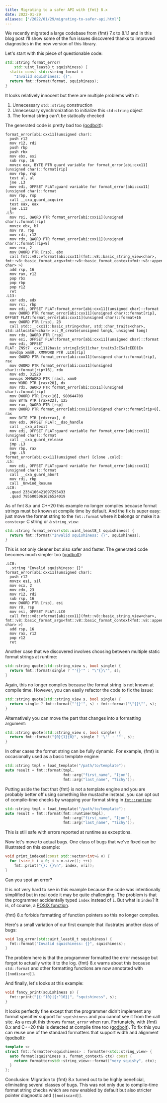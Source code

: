 ```yaml
---
title: Migrating to a safer API with {fmt} 8.x
date: 2022-01-29
aliases: ['/2022/01/29/migrating-to-safer-api.html']
---
```


We recently migrated a large codebase from {fmt} 7.x to 8.1.1 and in this
blog post I'll show some of the fun issues discovered thanks to improved
diagnostics in the new version of this library.

Let's start with this piece of questionable code:

```c++
std::string format_error(
    std::uint_least8_t squishiness) {
  static const std::string format =
    "Invalid squishiness: {}";
  return fmt::format(format, squishiness);
}
```

It looks relatively innocent but there are multiple problems with it:

1. Unnecessary `std::string` construction
2. Unnecessary synchronization to initialize this `std:string` object
2. The format string can't be statically checked

The generated code is pretty bad too ([godbolt](https://godbolt.org/z/dexPY9zeh)):

```
format_error[abi:cxx11](unsigned char):
  push r12
  mov r12, rdi
  push rbp
  push rbx
  mov ebx, esi
  sub rsp, 16
  movzx eax, BYTE PTR guard variable for format_error[abi:cxx11](unsigned char)::format[rip]
  mov rbp, rsp
  test al, al
  jne .L3
  mov edi, OFFSET FLAT:guard variable for format_error[abi:cxx11](unsigned char)::format
  mov rbp, rsp
  call __cxa_guard_acquire
  test eax, eax
  jne .L13
.L3:
  mov rsi, QWORD PTR format_error[abi:cxx11](unsigned char)::format[rip]
  movzx ebx, bl
  mov r8, rbp
  mov rdi, r12
  mov rdx, QWORD PTR format_error[abi:cxx11](unsigned char)::format[rip+8]
  mov ecx, 2
  mov DWORD PTR [rsp], ebx
  call fmt::v8::vformat[abi:cxx11](fmt::v8::basic_string_view<char>, fmt::v8::basic_format_args<fmt::v8::basic_format_context<fmt::v8::appender, char> >)
  add rsp, 16
  mov rax, r12
  pop rbx
  pop rbp
  pop r12
  ret
.L13:
  xor edx, edx
  mov rsi, rbp
  mov edi, OFFSET FLAT:format_error[abi:cxx11](unsigned char)::format
  mov QWORD PTR format_error[abi:cxx11](unsigned char)::format[rip], OFFSET FLAT:format_error[abi:cxx11](unsigned char)::format+16
  mov QWORD PTR [rsp], 23
  call std::__cxx11::basic_string<char, std::char_traits<char>, std::allocator<char> >::_M_create(unsigned long&, unsigned long)
  mov rdx, QWORD PTR [rsp]
  mov esi, OFFSET FLAT:format_error[abi:cxx11](unsigned char)::format
  mov edi, OFFSET FLAT:_ZNSt7__cxx1112basic_stringIcSt11char_traitsIcESaIcEED1Ev
  movdqa xmm0, XMMWORD PTR .LC0[rip]
  mov QWORD PTR format_error[abi:cxx11](unsigned char)::format[rip], rax
  mov QWORD PTR format_error[abi:cxx11](unsigned char)::format[rip+16], rdx
  mov edx, 31520
  movups XMMWORD PTR [rax], xmm0
  mov WORD PTR [rax+20], dx
  mov rdx, QWORD PTR format_error[abi:cxx11](unsigned char)::format[rip]
  mov DWORD PTR [rax+16], 980644709
  mov BYTE PTR [rax+22], 125
  mov rax, QWORD PTR [rsp]
  mov QWORD PTR format_error[abi:cxx11](unsigned char)::format[rip+8], rax
  mov BYTE PTR [rdx+rax], 0
  mov edx, OFFSET FLAT:__dso_handle
  call __cxa_atexit
  mov edi, OFFSET FLAT:guard variable for format_error[abi:cxx11](unsigned char)::format
  call __cxa_guard_release
  jmp .L3
  mov rbp, rax
  jmp .L5
format_error[abi:cxx11](unsigned char) [clone .cold]:
.L5:
  mov edi, OFFSET FLAT:guard variable for format_error[abi:cxx11](unsigned char)::format
  call __cxa_guard_abort
  mov rdi, rbp
  call _Unwind_Resume
.LC0:
  .quad 2334106421097295433
  .quad 7956005061626524019
```

As of fmt 8.x and C++20 this example no longer compiles because format strings
must be known at compile time by default. And the fix is super easy: just move
the format string to the `fmt::format` where it belongs or make it a `constexpr`
C string or a `string_view`:

```c++
std::string format_error(std::uint_least8_t squishiness) {
  return fmt::format("Invalid squishiness: {}", squishiness);
}
```

This is not only cleaner but also safer and faster. The generated code becomes
much simpler too ([godbolt](https://godbolt.org/z/jKfv83Th5)):

```
.LC0:
  .string "Invalid squishiness: {}"
format_error[abi:cxx11](unsigned char):
  push r12
  movzx esi, sil
  mov ecx, 2
  mov edx, 23
  mov r12, rdi
  sub rsp, 16
  mov DWORD PTR [rsp], esi
  mov r8, rsp
  mov esi, OFFSET FLAT:.LC0
  call fmt::v8::vformat[abi:cxx11](fmt::v8::basic_string_view<char>, fmt::v8::basic_format_args<fmt::v8::basic_format_context<fmt::v8::appender, char> >)
  add rsp, 16
  mov rax, r12
  pop r12
  ret
```

Another case that we discovered involves choosing between multiple static format
strings at runtime:

```c++
std::string quote(std::string_view s, bool single) {
  return fmt::format(single ? "'{}'" : "\"{}\"", s);
}
```

Again, this no longer compiles because the format string is not known at compile
time. However, you can easily refactor the code to fix the issue:

```c++
std::string quote(std::string_view s, bool single) {
  return single ? fmt::format("'{}'", s) : fmt::format("\"{}\"", s);
}
```

Alternatively you can move the part that changes into a formatting argument:

```c++
std::string quote(std::string_view s, bool single) {
  return fmt::format("{0}{1}{0}", single ? '\'' : '"', s);
}
```

In other cases the format string can be fully dynamic. For example, {fmt} is
occasionally used as a basic template engine:

```c++
std::string tmpl = load_template("/path/to/template");
auto result = fmt::format(tmpl,
                          fmt::arg("first_name", "Ijon"),
                          fmt::arg("last_name", "Tichy"));
```

Putting aside the fact that {fmt} is not a template engine and you are probably
better off using something like mustache instead, you can opt out of
compile-time checks by wrapping your format string in
[`fmt::runtime`](
https://fmt.dev/latest/api.html#_CPPv4I0EN3fmt7runtimeE13basic_runtimeI6char_tI1SEERK1S):

```c++
std::string tmpl = load_template("/path/to/template");
auto result = fmt::format(fmt::runtime(tmpl),
                          fmt::arg("first_name", "Ijon"),
                          fmt::arg("last_name", "Tichy"));
```

This is still safe with errors reported at runtime as exceptions.

Now let's move to actual bugs. One class of bugs that we've fixed can be
illustrated on this example:

```c++
void print_indexed(const std::vector<int>& v) {
  for (size_t i = 0; i < v.size(); ++i)
    fmt::print("{}: {}\n", index, v[i]);
}
```

Can you spot an error?

It is not very hard to see in this example because the code was intentionally
simplified but in real code it may be quite challenging. The problem is that
the programmer accidentally typed `index` instead of `i`. But what is `index`?
It is, of course, a [POSIX function](
https://pubs.opengroup.org/onlinepubs/009604499/functions/index.html).

{fmt} 8.x forbids formatting of function pointers so this no longer compiles.

Here's a small variation of our first example that illustrates another class of
bugs:

```c++
void log_error(std::uint_least8_t squishiness) {
  fmt::format("Invalid squishiness: {}", squishiness);
}
```

The problem here is that the programmer formatted the error message but forgot
to actually write it to the log. {fmt} 8.x warns about this because
`std::format` and other formatting functions are now annotated with
`[[nodiscard]]`.

And finally, let's looks at this example:

```c++
void fancy_print(squishiness s) {
  fmt::print("|{:^10}|{:^10}|", "squishiness", s);
}
```

It looks perfectly fine except that the programmer didn't implement any format
specifier support for `squishiness` and you cannot see it from the call site.
As a result this throws `format_error` when run. Fortunately, with {fmt} 8.x and
C++20 this is detected at compile time too
([godbolt](https://godbolt.org/z/P7TE39d6s)).
To fix this you can reuse one of the standard formatters that support width and
alignment ([godbolt](https://godbolt.org/z/aojT6dfo6)):

```c++
template <>
struct fmt::formatter<squishiness> : formatter<std::string_view> {
  auto format(squishiness s, format_context& ctx) const {
    return formatter<std::string_view>::format("very squishy", ctx);
  }
};
```

Conclusion: Migration to {fmt} 8.x turned out to be highly beneficial,
eliminating several classes of bugs. This was not only due to compile-time
format string checks which are now enabled by default but also stricter
pointer diagnostic and `[[nodiscard]]`.
